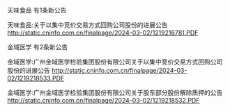 天味食品 有1条新公告 

天味食品:关于以集中竞价交易方式回购公司股份的进展公告 http://static.cninfo.com.cn/finalpage/2024-03-02/1219216781.PDF 

金域医学 有2条新公告 

金域医学:广州金域医学检验集团股份有限公司关于以集中竞价交易方式回购公司股份的进展公告 http://static.cninfo.com.cn/finalpage/2024-03-02/1219218533.PDF 

金域医学:广州金域医学检验集团股份有限公司关于股东部分股份解除质押的公告 http://static.cninfo.com.cn/finalpage/2024-03-02/1219218532.PDF 


